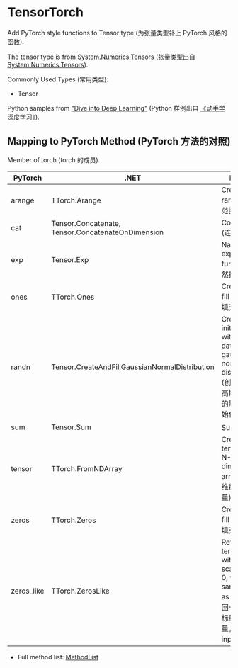 # TensorTorch

Add PyTorch style functions to Tensor type (为张量类型补上 PyTorch 风格的函数).

The tensor type is from [System.Numerics.Tensors](https://www.nuget.org/packages/System.Numerics.Tensors) (张量类型出自 [System.Numerics.Tensors](https://www.nuget.org/packages/System.Numerics.Tensors)).

Commonly Used Types (常用类型):

- Tensor

Python samples from ["Dive into Deep Learning"](https://c.d2l.ai/gtc2020/) (Python 样例出自 [《动手学深度学习》](https://courses.d2l.ai/zh-v2)).

## Mapping to PyTorch Method (PyTorch 方法的对照)

Member of torch (torch 的成员).

| PyTorch    | .NET                                     | Remark                                   |
| ---------- | ---------------------------------------- | ---------------------------------------- |
| arange     | TTorch.Arange                            | Create by range (根据范围创建).                |
| cat        | Tensor.Concatenate, Tensor.ConcatenateOnDimension | Concatenate (连接)                         |
| exp        | Tensor.Exp                               | Natural exponential function (自然指数函数)    |
| ones       | TTorch.Ones                              | Create and fill 1 (创建并填充1).              |
| randn      | Tensor.CreateAndFillGaussianNormalDistribution | Creates and initializes it with random data in a gaussian normal distribution (创建并使用高斯正态分布的随机数据初始化). |
| sum        | Tensor.Sum                               | Sum (求和)                                 |
| tensor     | TTorch.FromNDArray                       | Create tensor by N-dimensional array (根据N维数组创建张量) |
| zeros      | TTorch.Zeros                             | Create and fill 0 (创建并填充0).              |
| zeros_like | TTorch.ZerosLike                         | Returns a tensor filled with the scalar value 0, with the same size as input (返回一个填充了标量值0的张量，其大小与 input 相同) |

- Full method list: [MethodList](MethodList.md)
